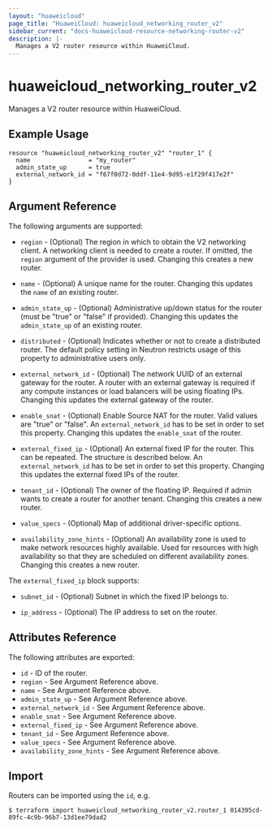 ```yaml
---
layout: "huaweicloud"
page_title: "HuaweiCloud: huaweicloud_networking_router_v2"
sidebar_current: "docs-huaweicloud-resource-networking-router-v2"
description: |-
  Manages a V2 router resource within HuaweiCloud.
---
```


# huaweicloud\_networking\_router_v2

Manages a V2 router resource within HuaweiCloud.

## Example Usage

```hcl
resource "huaweicloud_networking_router_v2" "router_1" {
  name                = "my_router"
  admin_state_up      = true
  external_network_id = "f67f0d72-0ddf-11e4-9d95-e1f29f417e2f"
}
```

## Argument Reference

The following arguments are supported:

* `region` - (Optional) The region in which to obtain the V2 networking client.
    A networking client is needed to create a router. If omitted, the
    `region` argument of the provider is used. Changing this creates a new
    router.

* `name` - (Optional) A unique name for the router. Changing this
    updates the `name` of an existing router.

* `admin_state_up` - (Optional) Administrative up/down status for the router
    (must be "true" or "false" if provided). Changing this updates the
    `admin_state_up` of an existing router.

* `distributed` - (Optional) Indicates whether or not to create a
    distributed router. The default policy setting in Neutron restricts
    usage of this property to administrative users only.

* `external_network_id` - (Optional) The network UUID of an external gateway
    for the router. A router with an external gateway is required if any
    compute instances or load balancers will be using floating IPs. Changing
    this updates the external gateway of the router.

* `enable_snat` - (Optional) Enable Source NAT for the router. Valid values are
    "true" or "false". An `external_network_id` has to be set in order to
    set this property. Changing this updates the `enable_snat` of the router.

* `external_fixed_ip` - (Optional) An external fixed IP for the router. This
    can be repeated. The structure is described below. An `external_network_id`
    has to be set in order to set this property. Changing this updates the
    external fixed IPs of the router.

* `tenant_id` - (Optional) The owner of the floating IP. Required if admin wants
    to create a router for another tenant. Changing this creates a new router.

* `value_specs` - (Optional) Map of additional driver-specific options.

* `availability_zone_hints` -  (Optional) An availability zone is used to make 
    network resources highly available. Used for resources with high availability so that they are scheduled on different availability zones. Changing
    this creates a new router.

The `external_fixed_ip` block supports:

* `subnet_id` - (Optional) Subnet in which the fixed IP belongs to.

* `ip_address` - (Optional) The IP address to set on the router.

## Attributes Reference

The following attributes are exported:

* `id` - ID of the router.
* `region` - See Argument Reference above.
* `name` - See Argument Reference above.
* `admin_state_up` - See Argument Reference above.
* `external_network_id` - See Argument Reference above.
* `enable_snat` - See Argument Reference above.
* `external_fixed_ip` - See Argument Reference above.
* `tenant_id` - See Argument Reference above.
* `value_specs` - See Argument Reference above.
* `availability_zone_hints` - See Argument Reference above.

## Import

Routers can be imported using the `id`, e.g.

```
$ terraform import huaweicloud_networking_router_v2.router_1 014395cd-89fc-4c9b-96b7-13d1ee79dad2
```

